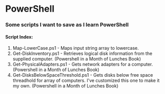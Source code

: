 # PowerShell

### Some scripts I want to save as I learn PowerShell

#### Script Index:

1. Map-LowerCase.ps1 - Maps input string array to lowercase.
2. Get-DiskInventory.ps1 - Retrieves logical disk information from the supplied computer. (Powershell in a Month of Lunches Book)
3. Get-PhysicalAdapters.ps1 - Gets network adapters for a computer.  (Powershell in a Month of Lunches Book)
4. Get-DisksBelowSpaceThreshold.ps1 - Gets disks below free space threadhold for array of computers.  I've customized this one to make it my own. (Powershell in a Month of Lunches Book)